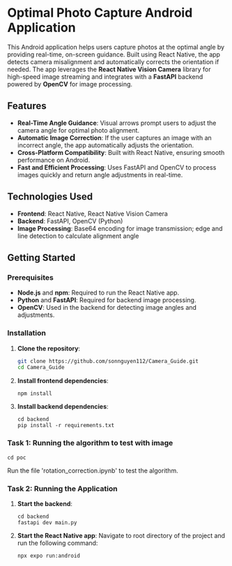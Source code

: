# Optimal Photo Capture Android Application

This Android application helps users capture photos at the optimal angle by providing real-time, on-screen guidance. Built using React Native, the app detects camera misalignment and automatically corrects the orientation if needed. The app leverages the **React Native Vision Camera** library for high-speed image streaming and integrates with a **FastAPI** backend powered by **OpenCV** for image processing. 

## Features

- **Real-Time Angle Guidance**: Visual arrows prompt users to adjust the camera angle for optimal photo alignment.
- **Automatic Image Correction**: If the user captures an image with an incorrect angle, the app automatically adjusts the orientation.
- **Cross-Platform Compatibility**: Built with React Native, ensuring smooth performance on Android.
- **Fast and Efficient Processing**: Uses FastAPI and OpenCV to process images quickly and return angle adjustments in real-time.

## Technologies Used

- **Frontend**: React Native, React Native Vision Camera
- **Backend**: FastAPI, OpenCV (Python)
- **Image Processing**: Base64 encoding for image transmission; edge and line detection to calculate alignment angle

## Getting Started

### Prerequisites

- **Node.js** and **npm**: Required to run the React Native app.
- **Python** and **FastAPI**: Required for backend image processing.
- **OpenCV**: Used in the backend for detecting image angles and adjustments.

### Installation

1. **Clone the repository**:
   ```bash
   git clone https://github.com/sonnguyen112/Camera_Guide.git
   cd Camera_Guide
   ```

2. **Install frontend dependencies**:
   ```
   npm install
   ```

3. **Install backend dependencies**:
   ```
   cd backend
   pip install -r requirements.txt
   ```

### Task 1: Running the algorithm to test with image

   ```
   cd poc
   ```

   Run the file 'rotation_correction.ipynb' to test the algorithm.

### Task 2: Running the Application

1. **Start the backend**:
   ```
   cd backend
   fastapi dev main.py 
   ```

2. **Start the React Native app**:
   Navigate to root directory of the project and run the following command:

   ```
   npx expo run:android
   ```